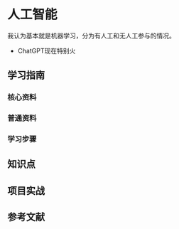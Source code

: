 # 人工智能

我认为基本就是机器学习，分为有人工和无人工参与的情况。

* ChatGPT现在特别火

## 学习指南

### 核心资料

### 普通资料

### 学习步骤

## 知识点

## 项目实战

## 参考文献

